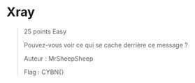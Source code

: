 # Xray

> 25 points
> Easy
> 
> Pouvez-vous voir ce qui se cache derrière ce message ?
>
> Auteur : MrSheepSheep
>
> Flag : CYBN{}

